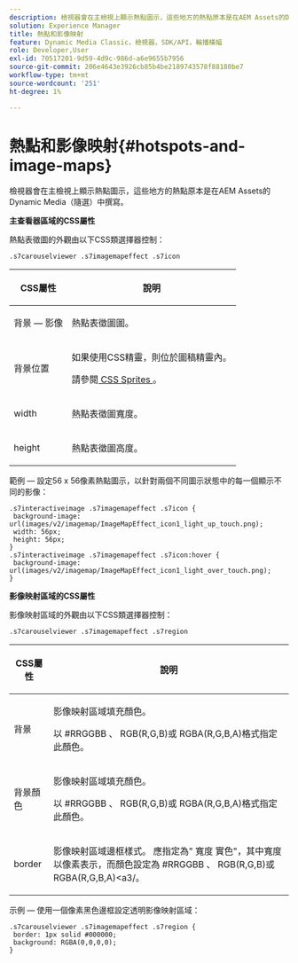 ```yaml
---
description: 檢視器會在主檢視上顯示熱點圖示，這些地方的熱點原本是在AEM Assets的Dynamic Media（隨選）中撰寫。
solution: Experience Manager
title: 熱點和影像映射
feature: Dynamic Media Classic，檢視器，SDK/API，輪播橫幅
role: Developer,User
exl-id: 70517201-9d59-4d9c-986d-a6e9655b7956
source-git-commit: 206e4643e3926cb85b4be2189743578f88180be7
workflow-type: tm+mt
source-wordcount: '251'
ht-degree: 1%

---
```


# 熱點和影像映射{#hotspots-and-image-maps}

檢視器會在主檢視上顯示熱點圖示，這些地方的熱點原本是在AEM Assets的Dynamic Media（隨選）中撰寫。

<!--<a id="section_061E550C1C1D4DB2BD663A898895B38C"></a>-->

**主查看器區域的CSS屬性**

熱點表徵圖的外觀由以下CSS類選擇器控制：

```
.s7carouselviewer .s7imagemapeffect .s7icon
```

<table id="table_94EE3F5BBE4547C0B4943471CEE7EDE4"> 
 <thead> 
  <tr> 
   <th colname="col1" class="entry"> <p> CSS屬性 </p> </th> 
   <th colname="col2" class="entry"> <p>說明 </p> </th> 
  </tr> 
 </thead>
 <tbody> 
  <tr> 
   <td colname="col1"> <p> <span class="codeph"> 背景 — 影像  </span> </p> </td> 
   <td colname="col2"> <p>熱點表徵圖圖。 </p> </td> 
  </tr> 
  <tr> 
   <td colname="col1"> <p> <span class="codeph"> 背景位置  </span> </p> </td> 
   <td colname="col2"> <p>如果使用CSS精靈，則位於圖稿精靈內。 </p> <p>請參閱<a href="../../../c-html5-aem-asset-viewers/c-html5-aem-interactive-images/c-html5-aem-interactive-image-customizingviewer/c-html5-aem-interactive-image-customizingviewer.md#section-9b6d8d601cb441d08214dada7bb4eddc" format="dita" scope="local"> CSS Sprites </a>。 </p> </td> 
  </tr> 
  <tr> 
   <td colname="col1"> <p> <span class="codeph"> width </span> </p> </td> 
   <td colname="col2"> <p>熱點表徵圖寬度。 </p> </td> 
  </tr> 
  <tr> 
   <td colname="col1"> <p> <span class="codeph"> height </span> </p> </td> 
   <td colname="col2"> <p>熱點表徵圖高度。 </p> </td> 
  </tr> 
 </tbody> 
</table>

範例 — 設定56 x 56像素熱點圖示，以針對兩個不同圖示狀態中的每一個顯示不同的影像：

```
.s7interactiveimage .s7imagemapeffect .s7icon { 
 background-image: url(images/v2/imagemap/ImageMapEffect_icon1_light_up_touch.png); 
 width: 56px; 
 height: 56px; 
} 
.s7interactiveimage .s7imagemapeffect .s7icon:hover { 
 background-image: url(images/v2/imagemap/ImageMapEffect_icon1_light_over_touch.png); 
}
```

<!--<a id="section_26D0B8444D1F42D493793FF54968C0B9"></a>-->

**影像映射區域的CSS屬性**

影像映射區域的外觀由以下CSS類選擇器控制：

`.s7carouselviewer .s7imagemapeffect .s7region`

<table id="table_DAE7A78AA4A74DC78B2D94F29E8E236B"> 
 <thead> 
  <tr> 
   <th colname="col1" class="entry"> <p> CSS屬性 </p> </th> 
   <th colname="col2" class="entry"> <p>說明 </p> </th> 
  </tr> 
 </thead>
 <tbody> 
  <tr> 
   <td colname="col1"> <p> <span class="codeph"> 背景  </span> </p> </td> 
   <td colname="col2"> <p>影像映射區域填充顏色。 </p> <p>以<span class="codeph"> #RRGGBB </span>、<span class="codeph"> RGB(R,G,B)</span>或<span class="codeph"> RGBA(R,G,B,A)</span>格式指定此顏色。 </p> </td> 
  </tr> 
  <tr> 
   <td colname="col1"> <p> <span class="codeph"> 背景顏色  </span> </p> </td> 
   <td colname="col2"> <p>影像映射區域填充顏色。 </p> <p>以<span class="codeph"> #RRGGBB </span>、<span class="codeph"> RGB(R,G,B)</span>或<span class="codeph"> RGBA(R,G,B,A)</span>格式指定此顏色。 </p> </td> 
  </tr> 
  <tr> 
   <td colname="col1"> <p> <span class="codeph"> border </span> </p> </td> 
   <td colname="col2"> <p> 影像映射區域邊框樣式。 應指定為" <span class="codeph">寬度</span> <span class="codeph">實色</span>"，其中<span class="codeph">寬度</span>以像素表示，而<span class="codeph">顏色</span>設定為<span class="codeph"> #RRGGBB </span>、<span class="codeph"> RGB(R,G,B)</span>或<span class="codeph"> RGBA(R,G,B,A)&lt;a3/。</span> </p> </td> 
  </tr> 
 </tbody> 
</table>

示例 — 使用一個像素黑色邊框設定透明影像映射區域：

```
.s7carouselviewer .s7imagemapeffect .s7region { 
 border: 1px solid #000000; 
 background: RGBA(0,0,0,0);  
}
```
